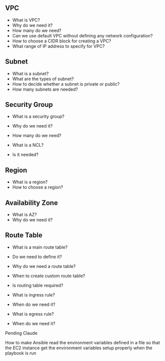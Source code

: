 ## VPC

- What is VPC?
- Why do we need it?
- How many do we need?
- Can we use default VPC without defining any network configuration?
- How to choose a CIDR block for creating a VPC?
- What range of IP address to specify for VPC?

## Subnet

- What is a subnet?
- What are the types of subnet?
- How to decide whether a subnet is private or public?
- How many subnets are needed?

## Security Group

- What is a security group?
- Why do we need it?
- How many do we need?

- What is a NCL?
- Is it needed?

## Region

- What is a region?
- How to choose a region?

## Availability Zone

- What is AZ?
- Why do we need it?

## Route Table

- What is a main route table?
- Do we need to define it?
- Why do we need a route table?
- When to create custom route table?
- Is routing table required?

- What is ingress rule?
- When do we need it?
- What is egress rule?
- When do we need it?

Pending Claude

How to make Ansible read the environment variables defined in a file so that the EC2 instance get the environment variables setup properly when the playbook is run